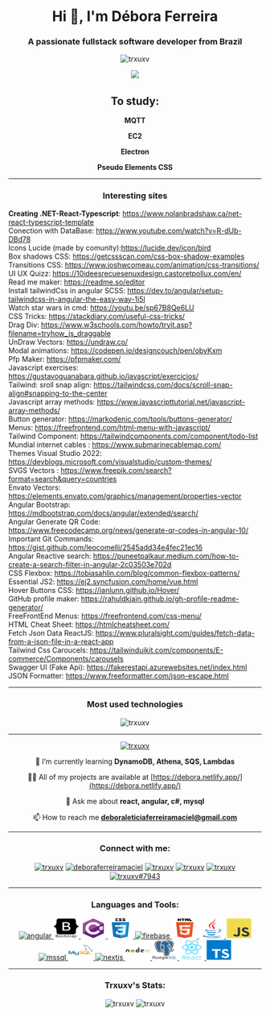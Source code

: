 <h1 align="center">Hi 👋, I'm Débora Ferreira</h1>
<h3 align="center">A passionate fullstack software developer from Brazil</h3>

<p align="center"> 
  <img src="https://komarev.com/ghpvc/?username=trxuxv&label=Profile%20views&color=9c9c9c&style=flat" alt="trxuxv" /> 
</p>

<p align="center"> 
  <a>
    <img width="600px" src="https://github-profile-trophy.vercel.app/?username=ryo-ma&theme=darkhub" />
  </a> 
</p>

<h2 align="center">To study:</h2>
<p align="center"><b>MQTT</b> </p>
<p align="center"><b>EC2</b> </p>
<p align="center"><b>Electron</b> </p>
<p align="center"><b>Pseudo Elements CSS</b> </p>

<hr>
<h3 align="center">Interesting sites</h3>

**Creating .NET-React-Typescript**: https://www.nolanbradshaw.ca/net-react-typescript-template <br>
Conection with DataBase: https://www.youtube.com/watch?v=R-dUb-DBd78 <br>
Icons Lucide (made by comunity):https://lucide.dev/icon/bird <br> 
Box shadows CSS: https://getcssscan.com/css-box-shadow-examples <br>
Transitions CSS: https://www.joshwcomeau.com/animation/css-transitions/ <br>
UI UX Quizz: https://10ideesrecuesenuxdesign.castoretpollux.com/en/ <br>
Read me maker: https://readme.so/editor <br>
Install tailwindCss in angular SCSS: https://dev.to/angular/setup-tailwindcss-in-angular-the-easy-way-1i5l<br>
Watch star wars in cmd: https://youtu.be/sp67B8Qe6LU <br>
CSS Tricks: https://stackdiary.com/useful-css-tricks/ <br>
Drag Div: https://www.w3schools.com/howto/tryit.asp?filename=tryhow_js_draggable <br>
UnDraw Vectors: https://undraw.co/ <br>
Modal animations: https://codepen.io/designcouch/pen/obvKxm <br>
Pfp Maker: https://pfpmaker.com/ <br>
Javascript exercises: https://gustavoguanabara.github.io/javascript/exercicios/ <br>
Tailwind: sroll snap align: https://tailwindcss.com/docs/scroll-snap-align#snapping-to-the-center <br>
Javascript array methods: https://www.javascripttutorial.net/javascript-array-methods/ <br>
Button generator: https://markodenic.com/tools/buttons-generator/ <br>
Menus: https://freefrontend.com/html-menu-with-javascript/ <br>
Tailwind Component: https://tailwindcomponents.com/component/todo-list <br>
Mundial internet cables : https://www.submarinecablemap.com/ <br>
Themes Visual Studio 2022:  https://devblogs.microsoft.com/visualstudio/custom-themes/ <br>
SVGS Vectors : https://www.freepik.com/search?format=search&query=countries <br>
Envato Vectors: https://elements.envato.com/graphics/management/properties-vector <br>
Angular Bootstrap: https://mdbootstrap.com/docs/angular/extended/search/ <br>
Angular Generate QR Code: https://www.freecodecamp.org/news/generate-qr-codes-in-angular-10/ <br>
Important Git Commands: https://gist.github.com/leocomelli/2545add34e4fec21ec16 <br>
Angular Reactive search: https://puneetpalkaur.medium.com/how-to-create-a-search-filter-in-angular-2c03503e702d <br>
CSS Flexbox: https://tobiasahlin.com/blog/common-flexbox-patterns/ <br>
Essential JS2: https://ej2.syncfusion.com/home/vue.html <br>
Hover Buttons CSS: https://ianlunn.github.io/Hover/ <br>
GitHub profile maker: https://rahuldkjain.github.io/gh-profile-readme-generator/ <br>
FreeFrontEnd Menus: https://freefrontend.com/css-menu/ <br>
HTML Cheat Sheet: https://htmlcheatsheet.com/ <br>
Fetch Json Data ReactJS: https://www.pluralsight.com/guides/fetch-data-from-a-json-file-in-a-react-app <br>
Tailwind Css Caroucels: https://tailwinduikit.com/components/E-commerce/Components/carousels <br>
Swagger UI (Fake Api): https://fakerestapi.azurewebsites.net/index.html <br>
JSON Formatter: https://www.freeformatter.com/json-escape.html 


<hr>
<h3 align="center">Most used technologies</h3>
 <p align="center">
    <img align="center" src="https://github-readme-stats.vercel.app/api/top-langs?username=trxuxv&show_icons=true&locale=en" alt="trxuxv" />
  </p>
  
  <hr>

<p align="center"> 
  <a href="https://twitter.com/trxuxv" target="blank"><img src="https://img.shields.io/twitter/follow/trxuxv?logo=twitter&style=for-the-badge" alt="trxuxv" />
  </a>
</p>



<div align="center"> 
  
🌱 I’m currently learning **DynamoDB, Athena, SQS, Lambdas**

👨‍💻 All of my projects are available at [https://debora.netlify.app/](https://debora.netlify.app/)

💬 Ask me about **react, angular, c#, mysql**

📫 How to reach me **deboraleticiaferreiramaciel@gmail.com**

</div>

<hr>
<h3 align="center">Connect with me:</h3>
<p align="center">
<a href="https://twitter.com/trxuxv" target="blank"><img align="center" src="https://raw.githubusercontent.com/rahuldkjain/github-profile-readme-generator/master/src/images/icons/Social/twitter.svg" alt="trxuxv" height="30" width="40" /></a>
<a href="https://linkedin.com/in/deboraferreiramaciel" target="blank"><img align="center" src="https://raw.githubusercontent.com/rahuldkjain/github-profile-readme-generator/master/src/images/icons/Social/linked-in-alt.svg" alt="deboraferreiramaciel" height="30" width="40" /></a>
<a href="https://stackoverflow.com/users/trxuxv" target="blank"><img align="center" src="https://raw.githubusercontent.com/rahuldkjain/github-profile-readme-generator/master/src/images/icons/Social/stack-overflow.svg" alt="trxuxv" height="30" width="40" /></a>
<a href="https://instagram.com/trxuxv" target="blank"><img align="center" src="https://raw.githubusercontent.com/rahuldkjain/github-profile-readme-generator/master/src/images/icons/Social/instagram.svg" alt="trxuxv" height="30" width="40" /></a>
<a href="https://www.youtube.com/c/trxuxv" target="blank"><img align="center" src="https://raw.githubusercontent.com/rahuldkjain/github-profile-readme-generator/master/src/images/icons/Social/youtube.svg" alt="trxuxv" height="30" width="40" /></a>
<a href="https://discord.gg/trxuxv#7943" target="blank"><img align="center" src="https://raw.githubusercontent.com/rahuldkjain/github-profile-readme-generator/master/src/images/icons/Social/discord.svg" alt="trxuxv#7943" height="30" width="40" /></a>
</p>



<hr>
<h3 align="center">Languages and Tools:</h3>
<p align="center"> 
  <a href="https://angular.io" target="_blank" rel="noreferrer"> 
  <img src="https://angular.io/assets/images/logos/angular/angular.svg" alt="angular" width="50" height="40"/> 
  </a> 
  
 <a href="https://getbootstrap.com" target="_blank" rel="noreferrer">  
  <img src="https://raw.githubusercontent.com/devicons/devicon/master/icons/bootstrap/bootstrap-plain-wordmark.svg" alt="bootstrap" width="50" height="40"/> 
 </a> 
  
 <a href="https://www.w3schools.com/cs/" target="_blank" rel="noreferrer"> 
   <img src="https://raw.githubusercontent.com/devicons/devicon/master/icons/csharp/csharp-original.svg" alt="csharp" width="50" height="40"/> 
  </a> 
  <a href="https://www.w3schools.com/css/" target="_blank" rel="noreferrer"> 
    <img src="https://raw.githubusercontent.com/devicons/devicon/master/icons/css3/css3-original-wordmark.svg" alt="css3" width="50" height="40"/> 
  </a> 
  <a href="https://firebase.google.com/" target="_blank" rel="noreferrer"> 
    <img src="https://www.vectorlogo.zone/logos/firebase/firebase-icon.svg" alt="firebase" width="50" height="40"/> 
  </a> 
  
  <a href="https://www.w3.org/html/" target="_blank" rel="noreferrer"> 
    <img src="https://raw.githubusercontent.com/devicons/devicon/master/icons/html5/html5-original-wordmark.svg" alt="html5" width="50" height="40"/> 
  </a> 
  
  <a href="https://www.java.com" target="_blank" rel="noreferrer"> 
    <img src="https://raw.githubusercontent.com/devicons/devicon/master/icons/java/java-original.svg" alt="java" width="50" height="40"/> 
  </a> 
  
  <a href="https://developer.mozilla.org/en-US/docs/Web/JavaScript" target="_blank" rel="noreferrer"> 
    <img src="https://raw.githubusercontent.com/devicons/devicon/master/icons/javascript/javascript-original.svg" alt="javascript" width="50" height="40"/> 
  </a> 
  
  <a href="https://www.microsoft.com/en-us/sql-server" target="_blank" rel="noreferrer"> 
    <img src="https://www.svgrepo.com/show/303229/microsoft-sql-server-logo.svg" alt="mssql" width="50" height="40"/> 
  </a> 
  
  <a href="https://www.mysql.com/" target="_blank" rel="noreferrer"> 
    <img src="https://raw.githubusercontent.com/devicons/devicon/master/icons/mysql/mysql-original-wordmark.svg" alt="mysql" width="50" height="40"/> 
  </a> 
  
  <a href="https://nextjs.org/" target="_blank" rel="noreferrer"> 
    <img src="https://cdn.worldvectorlogo.com/logos/nextjs-2.svg" alt="nextjs" width="50" height="40"/> 
  </a> 
  
  <a href="https://nodejs.org" target="_blank" rel="noreferrer"> 
    <img src="https://raw.githubusercontent.com/devicons/devicon/master/icons/nodejs/nodejs-original-wordmark.svg" alt="nodejs" width="50" height="40"/> 
  </a> 
  
  <a href="https://www.postgresql.org" target="_blank" rel="noreferrer">
    <img src="https://raw.githubusercontent.com/devicons/devicon/master/icons/postgresql/postgresql-original-wordmark.svg" alt="postgresql" width="50" height="40"/> 
  </a> 
  
  <a href="https://reactjs.org/" target="_blank" rel="noreferrer"> 
    <img src="https://raw.githubusercontent.com/devicons/devicon/master/icons/react/react-original-wordmark.svg" alt="react" width="50" height="40"/> 
  </a> 
  
  <a href="https://www.typescriptlang.org/" target="_blank" rel="noreferrer">
    <img src="https://raw.githubusercontent.com/devicons/devicon/master/icons/typescript/typescript-original.svg" alt="typescript" width="50" height="40"/> 
  </a> 
</p>

<hr>
<h3 align="center">Trxuxv's Stats:</h3>

<p align="center">
  <img align="center" src="https://github-readme-stats.vercel.app/api?username=trxuxv&show_icons=true&locale=en" alt="trxuxv" />

  <img align="center" src="https://github-readme-streak-stats.herokuapp.com/?user=trxuxv&" alt="trxuxv" />
</p>
